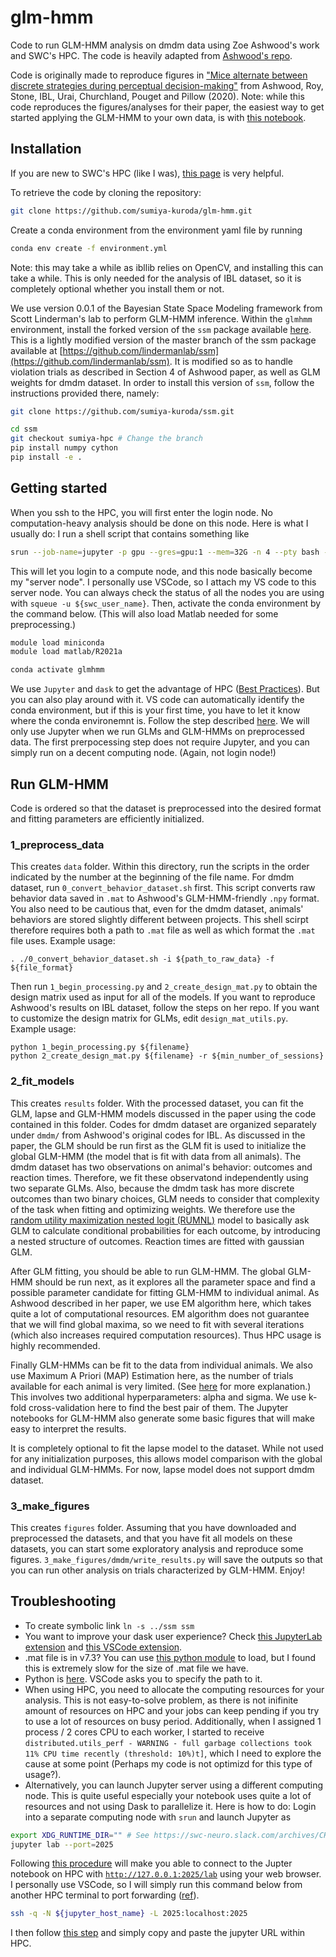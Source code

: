# glm-hmm
Code to run GLM-HMM analysis on dmdm data using Zoe Ashwood's work and SWC's HPC. The code is heavily adapted from [Ashwood's repo](https://github.com/zashwood/glm-hmm). 

Code is originally made to reproduce figures in ["Mice alternate between discrete strategies
 during perceptual decision-making"](https://www.biorxiv.org/content/10.1101/2020.10.19.346353v4.full.pdf) from Ashwood, Roy, Stone, IBL, Urai, Churchland, Pouget and Pillow (2020).  Note: while this code reproduces the figures/analyses for their paper, the easiest way to get started applying the GLM-HMM to your own data, is with [this notebook](https://github.com/zashwood/ssm/blob/master/notebooks/2b%20Input%20Driven%20Observations%20(GLM-HMM).ipynb). 

## Installation
If you are new to SWC's HPC (like I was), [this page](https://howto.neuroinformatics.dev/programming/SSH-SWC-cluster.html) is very helpful.

To retrieve the code by cloning the repository:
```sh
git clone https://github.com/sumiya-kuroda/glm-hmm.git
```

Create a conda environment from the environment yaml file by running 
```sh
conda env create -f environment.yml
```
Note: this may take a while as ibllib relies on OpenCV, and installing this can take a while. This is only needed for the analysis of IBL dataset, so it is completely optional whether you install them or not.

We use version 0.0.1 of the Bayesian State Space Modeling framework from Scott Linderman's lab to perform GLM-HMM inference. Within the `glmhmm` environment, install the forked version of the `ssm` package available [here](https://github.com/sumiya-kuroda/ssm/tree/sumiya-hpc). This is a lightly modified version of the master branch of the ssm package available at [https://github.com/lindermanlab/ssm](https://github.com/lindermanlab/ssm). It is modified so as to handle violation trials as described in Section 4 of Ashwood paper, as well as GLM weights for dmdm dataset. In order to install this version of `ssm`, follow the instructions provided there, namely:     
```sh
git clone https://github.com/sumiya-kuroda/ssm.git

cd ssm
git checkout sumiya-hpc # Change the branch
pip install numpy cython
pip install -e .
```

## Getting started
When you ssh to the HPC, you will first enter the login node. No computation-heavy analysis should be done on this node. Here is what I usually do: I run a shell script that contains something like
```sh
srun --job-name=jupyter -p gpu --gres=gpu:1 --mem=32G -n 4 --pty bash -l
```
This will let you login to a compute node, and this node basically become my "server node". I personally use VSCode, so I attach my VS code to this server node. You can always check the status of all the nodes you are using with `squeue -u ${swc_user_name}`.
Then, activate the conda environment by the command below. (This will also load Matlab needed for some preprocessing.)
 ```sh
 module load miniconda
 module load matlab/R2021a

 conda activate glmhmm
```

We use `Jupyter` and `dask` to get the advantage of HPC ([Best Practices](https://github.com/pierreglaser/hpc-tutorial)). But you can also play around with it. VS code can automatically identify the conda environment, but if this is your first time, you have to let it know where the conda environemnt is. Follow the step described [here](https://www.mk-tech20.com/vscode-conda/). We will only use Jupyter when we run GLMs and GLM-HMMs on preprocessed data. The first prerpocessing step does not require Jupyter, and you can simply run on a decent computing node. (Again, not login node!)

## Run GLM-HMM
Code is ordered so that the dataset is preprocessed into the desired format and fitting parameters are efficiently initialized. 

### 1_preprocess_data 
This creates `data` folder. Within this directory, run the scripts in the order indicated by the number at the beginning of the file name. For dmdm dataset, run `0_convert_behavior_dataset.sh` first. This script converts raw behavior data saved in `.mat` to Ashwood's GLM-HMM-friendly `.npy` format. You also need to be cautious that, even for the dmdm dataset, animals' behaviors are stored slightly different between projects. This shell scirpt therefore requires both a path to `.mat` file as well as which format the `.mat` file uses. Example usage:
```
. ./0_convert_behavior_dataset.sh -i ${path_to_raw_data} -f ${file_format}
```

Then run `1_begin_processing.py` and `2_create_design_mat.py` to obtain the design matrix used as input for all of the models. If you want to reproduce Ashwood's results on IBL dataset, follow the steps on her repo. If you want to customize the design matrix for GLMs, edit `design_mat_utils.py`. Example usage:
```
python 1_begin_processing.py ${filename}
python 2_create_design_mat.py ${filename} -r ${min_number_of_sessions}
```

### 2_fit_models
This creates `results` folder. With the processed dataset, you can fit the GLM, lapse and GLM-HMM models discussed in the paper using the code contained in this folder. Codes for dmdm dataset are organized separately under `dmdm/` from Ashwood's original codes for IBL. As discussed in the paper, the GLM should be run first as the GLM fit is used to initialize the global GLM-HMM (the model that is fit with data from all animals). The dmdm dataset has two observations on animal's behavior: outcomes and reaction times. Therefore, we fit these observatond independently using two separate GLMs. Also, because the dmdm task has more discrete outcomes than two binary choices, GLM needs to consider that complexity of the task when fitting and optimizing weights. We therefore use the [random utility maximization nested logit (RUMNL)](https://journals.sagepub.com/doi/10.1177/1536867X0200200301) model to basically ask GLM to calculate conditional probabilities for each outcome, by introducing a nested structure of outcomes. Reaction times are fitted with gaussian GLM.

After GLM fitting, you should be able to run GLM-HMM. The global GLM-HMM should be run next, as it explores all the parameter space and find a possible parameter candidate for fitting GLM-HMM to individual animal. As Ashwood described in her paper, we use EM algorithm here, which takes quite a lot of computational resources. EM algorithm does not guarantee that we will find global maxima, so we need to fit with several iterations (which also increases required computation resources). Thus HPC usage is highly recommended. 

Finally GLM-HMMs can be fit to the data from individual animals. We also use Maximum A Priori (MAP) Estimation here, as the number of trials available for each animal is very limited. (See [here](https://github.com/zashwood/ssm/blob/e9b408b79e2ab22a05ca93c3a1f78a7dae461992/notebooks/2b%20Input%20Driven%20Observations%20(GLM-HMM).ipynb) for more explanation.) This involves two additional hyperparameters: alpha and sigma. We use k-fold cross-validation here to find the best pair of them. The Jupyter notebooks for GLM-HMM also generate some basic figures that will make easy to interpret the results.

It is completely optional to fit the lapse model to the dataset. While not used for any initialization purposes, this allows model comparison with the global and individual GLM-HMMs. For now, lapse model does not support dmdm dataset.
          
### 3_make_figures
This creates `figures` folder. Assuming that you have downloaded and preprocessed the datasets, and that you have fit all models on these datasets, you can start some exploratory analysis and reproduce some figures. `3_make_figures/dmdm/write_results.py` will save the outputs so that you can run other analysis on trials characterized by GLM-HMM. Enjoy!


## Troubleshooting
- To create symbolic link `ln -s ../ssm ssm`
- You want to improve your dask user experience? Check [this JupyterLab extension](https://github.com/dask/dask-labextension) and [this VSCode extension](https://marketplace.visualstudio.com/items?itemName=joyceerhl.vscode-dask).
- .mat file is in v7.3? You can use [this python module](https://github.com/skjerns/mat7.3) to load, but I found this is extremely slow for the size of .mat file we have.
- Python is [here](/nfs/nhome/live/skuroda/.conda/envs/glmhmm/bin/python3.7). VSCode asks you to specify the path to it.
- When using HPC, you need to allocate the computing resources for your analysis. This is not easy-to-solve problem, as there is not inifinite amount of resources on HPC and your jobs can keep pending if you try to use a lot of resources on busy period. Additionally, when I assigned 1 process / 2 cores CPU to each worker, I started to receive `distributed.utils_perf - WARNING - full garbage collections took 11% CPU time recently (threshold: 10%)t]`, which I need to explore the cause at some point (Perhaps my code is not optimizd for this type of usage?).
- Alternatively, you can launch Jupyter server using a different computing node. This is quite useful especially your notebook uses quite a lot of resources and not using Dask to parallelize it. Here is how to do: Login into a separate computing node with `srun` and launch Jupyter as
```sh
export XDG_RUNTIME_DIR="" # See https://swc-neuro.slack.com/archives/CHLGTQVLL/p1560422985006700
jupyter lab --port=2025
```
Following [this procedure](https://github.com/pierreglaser/jupyter-slurm-setup-instructions) will make you able to connect to the Jupter notebook on HPC with [`http://127.0.0.1:2025/lab`](http://127.0.0.1:2024/lab) using your web browser. I personally use VSCode, so I will simply run this command below from another HPC terminal to port forwarding ([ref](https://swc-neuro.slack.com/archives/C0116D5V7SA/p1645618426952349)).
```sh
ssh -q -N ${jupyter_host_name} -L 2025:localhost:2025
``` 
I then follow [this step](https://github.com/microsoft/vscode-jupyter/discussions/13145) and simply copy and paste the jupyter URL within HPC. 